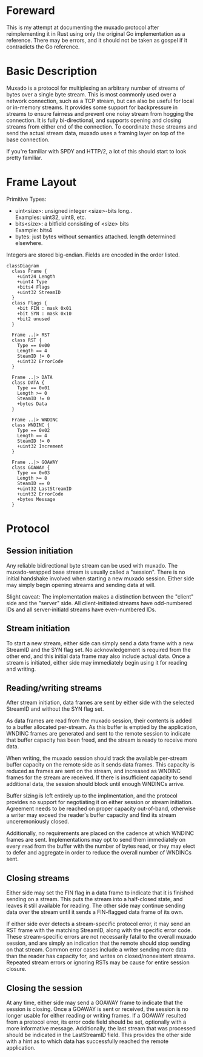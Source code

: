 # Foreward

This is my attempt at documenting the muxado protocol after reimplementing it in
Rust using only the original Go implementation as a reference. There may be
errors, and it should not be taken as gospel if it contradicts the Go reference.

# Basic Description

Muxado is a protocol for multiplexing an arbitrary number of streams of bytes
over a single byte stream. This is most commonly used over a network connection,
such as a TCP stream, but can also be useful for local or in-memory streams. It
provides some support for backpressure in streams to ensure fairness and prevent
one noisy stream from hogging the connection. It is fully bi-directional, and
supports opening and closing streams from either end of the connection. To
coordinate these streams and send the actual stream data, muxado uses a framing
layer on top of the base connection.

If you're familiar with SPDY and HTTP/2, a lot of this should start to look
pretty familiar.

# Frame Layout

Primitive Types:
* uint\<size\>: unsigned integer \<size\>-bits long..<br>
  Examples: uint32, uint8, etc.
* bits\<size\>: a bitfield consisting of \<size\> bits<br>
  Example: bits4
* bytes: just bytes without semantics attached. length determined elsewhere.

Integers are stored big-endian. Fields are encoded in the order listed.


```mermaid
classDiagram
  class Frame {
    +uint24 Length
    +uint4 Type 
    +bits4 Flags
    +uint32 StreamID
  }
  class Flags {
    +bit FIN : mask 0x01
    +bit SYN : mask 0x10
    +bit2 unused
  }

  Frame ..|> RST
  class RST {
    Type == 0x00
    Length == 4
    SteamID != 0
    +uint32 ErrorCode
  }

  Frame ..|> DATA
  class DATA {
    Type == 0x01
    Length >= 0
    SteamID != 0
    +bytes Data
  }

  Frame ..|> WNDINC
  class WNDINC {
    Type == 0x02
    Length == 4
    SteamID != 0
    +uint32 Increment
  }

  Frame ..|> GOAWAY
  class GOAWAY {
    Type == 0x03
    Length >= 8
    SteamID == 0
    +uint32 LastStreamID
    +uint32 ErrorCode
    +bytes Message
  }
```

# Protocol

## Session initiation

Any reliable bidirectional byte stream can be used with muxado. The
muxado-wrapped base stream is usually called a "session". There is no initial
handshake involved when starting a new muxado session. Either side may simply
begin opening streams and sending data at will.

Slight caveat: The implementation makes a distinction between the "client" side
and the "server" side. All client-initiated streams have odd-numbered IDs and
all server-initiatd streams have even-numbered IDs.

## Stream initiation

To start a new stream, either side can simply send a data frame with a new
StreamID and the SYN flag set. No acknowledgement is required from the other
end, and this initial data frame may also include actual data. Once a stream is
initiated, either side may immediately begin using it for reading and writing. 

## Reading/writing streams

After stream initiation, data frames are sent by either side with the selected
StreamID and without the SYN flag set.

As data frames are read from the muxado session, their contents is added to a
buffer allocated per-stream. As this buffer is emptied by the application,
WNDINC frames are generated and sent to the remote session to indicate that
buffer capacity has been freed, and the stream is ready to receive more data.

When writing, the muxado session should track the available per-stream buffer
capacity on the remote side as it sends data frames. This capacity is reduced as
frames are sent on the stream, and increased as WNDINC frames for the stream are
received. If there is insufficient capacity to send additional data, the session
should block until enough WNDINCs arrive.

Buffer sizing is left entirely up to the implmentation, and the protocol
provides no support for negotiating it on either session or stream initiation.
Agreement needs to be reached on proper capacity out-of-band, otherwise a writer
may exceed the reader's buffer capacity and find its stream unceremoniously
closed.

Additionally, no requirements are placed on the cadence at which WNDINC frames
are sent. Implementations may opt to send them immediately on every `read` from
the buffer with the number of bytes read, or they may elect to defer and
aggregate in order to reduce the overall number of WNDINCs sent.

## Closing streams

Either side may set the FIN flag in a data frame to indicate that it is finished
sending on a stream. This puts the stream into a half-closed state, and leaves
it still available for reading. The other side may continue sending data over
the stream until it sends a FIN-flagged data frame of its own.

If either side ever detects a stream-specific protocol error, it may send an RST
frame with the matching StreamID, along with the specific error code. These
stream-specific errors are not necessarily fatal to the overall muxado session,
and are simply an indication that the remote should stop sending on that stream.
Common error cases include a writer sending more data than the reader has
capacity for, and writes on closed/nonexistent streams. Repeated stream errors
or ignoring RSTs may be cause for entire session closure.

## Closing the session

At any time, either side may send a GOAWAY frame to indicate that the session is
closing. Once a GOAWAY is sent or received, the session is no longer usable for
either reading or writing frames. If a GOAWAY resulted from a protocol error,
its error code field should be set, optionally with a more informative message.
Additionally, the last stream that was processed should be indicated in the
LastStreamID field. This provides the other side with a hint as to which data
has successfully reached the remote application.